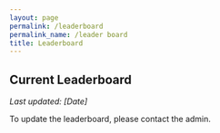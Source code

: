 ```yaml
---
layout: page
permalink: /leaderboard
permalink_name: /leader board
title: Leaderboard
---
```


## Current Leaderboard


 
*Last updated: [Date]*

To update the leaderboard, please contact the admin.